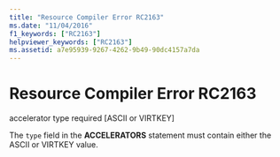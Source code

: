 ```yaml
---
title: "Resource Compiler Error RC2163"
ms.date: "11/04/2016"
f1_keywords: ["RC2163"]
helpviewer_keywords: ["RC2163"]
ms.assetid: a7e95939-9267-4262-9b49-90dc4157a7da
---
```

# Resource Compiler Error RC2163

accelerator type required [ASCII or VIRTKEY]

The `type` field in the **ACCELERATORS** statement must contain either the ASCII or VIRTKEY value.